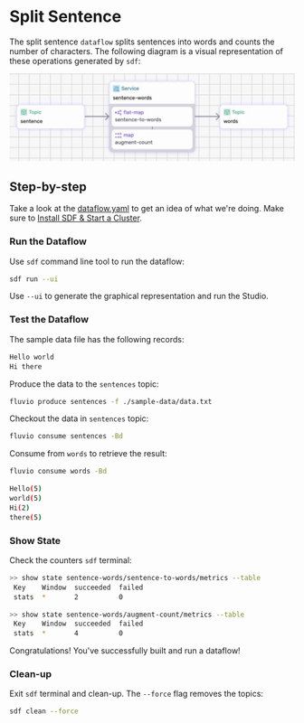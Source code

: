 # Split Sentence

The split sentence `dataflow` splits sentences into words and counts the number of characters. The following diagram is a visual representation of these operations generated by `sdf`:

<p align="center">
 <img width="650" src="img/split-sentence.jpg">
</p>


## Step-by-step

Take a look at the [dataflow.yaml](./dataflow.yaml) to get an idea of what we're doing.
Make sure to [Install SDF & Start a Cluster].


### Run the Dataflow

Use `sdf` command line tool to run the dataflow:

```bash
sdf run --ui
```

Use `--ui` to generate the graphical representation and run the Studio.


### Test the Dataflow

The sample data file has the following records:

```bash
Hello world
Hi there
```

Produce the data to the `sentences` topic:

```bash
fluvio produce sentences -f ./sample-data/data.txt
```

Checkout the data in `sentences` topic:

```bash
fluvio consume sentences -Bd
```

Consume from `words` to retrieve the result:

```bash
fluvio consume words -Bd
```

```bash
Hello(5)
world(5)
Hi(2)
there(5)
```

### Show State

Check the counters `sdf` terminal:

```bash
>> show state sentence-words/sentence-to-words/metrics --table
 Key    Window  succeeded  failed
 stats  *       2          0
```

```bash
>> show state sentence-words/augment-count/metrics --table
 Key    Window  succeeded  failed
 stats  *       4          0
```

Congratulations! You've successfully built and run a dataflow!


### Clean-up

Exit `sdf` terminal and clean-up. The `--force` flag removes the topics:

```bash
sdf clean --force
```


[Install SDF & Start a Cluster]: /README.MD#prerequisites
[sentence]: ./packages/sentence
